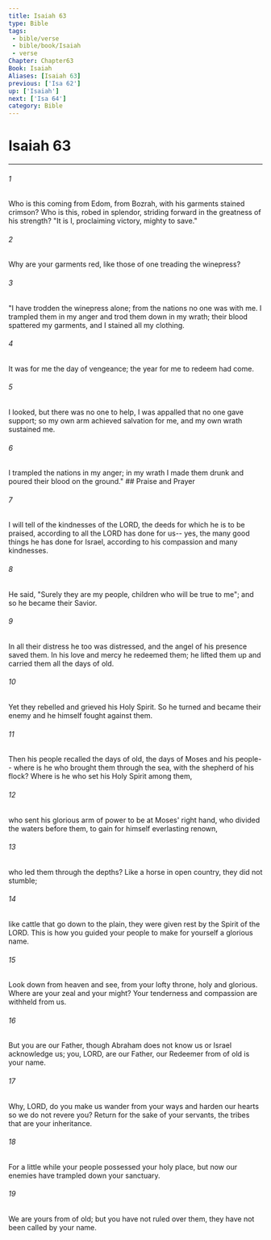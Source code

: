 ```yaml
---
title: Isaiah 63
type: Bible
tags:
 - bible/verse
 - bible/book/Isaiah
 - verse
Chapter: Chapter63
Book: Isaiah
Aliases: [Isaiah 63]
previous: ['Isa 62']
up: ['Isaiah']
next: ['Isa 64']
category: Bible
---
```

# Isaiah 63

***


###### 1 
Who is this coming from Edom, from Bozrah, with his garments stained crimson? Who is this, robed in splendor, striding forward in the greatness of his strength? "It is I, proclaiming victory, mighty to save." 

###### 2 
Why are your garments red, like those of one treading the winepress? 

###### 3 
"I have trodden the winepress alone; from the nations no one was with me. I trampled them in my anger and trod them down in my wrath; their blood spattered my garments, and I stained all my clothing. 

###### 4 
It was for me the day of vengeance; the year for me to redeem had come. 

###### 5 
I looked, but there was no one to help, I was appalled that no one gave support; so my own arm achieved salvation for me, and my own wrath sustained me. 

###### 6 
I trampled the nations in my anger; in my wrath I made them drunk and poured their blood on the ground." ## Praise and Prayer 

###### 7 
I will tell of the kindnesses of the LORD, the deeds for which he is to be praised, according to all the LORD has done for us-- yes, the many good things he has done for Israel, according to his compassion and many kindnesses. 

###### 8 
He said, "Surely they are my people, children who will be true to me"; and so he became their Savior. 

###### 9 
In all their distress he too was distressed, and the angel of his presence saved them. In his love and mercy he redeemed them; he lifted them up and carried them all the days of old. 

###### 10 
Yet they rebelled and grieved his Holy Spirit. So he turned and became their enemy and he himself fought against them. 

###### 11 
Then his people recalled the days of old, the days of Moses and his people-- where is he who brought them through the sea, with the shepherd of his flock? Where is he who set his Holy Spirit among them, 

###### 12 
who sent his glorious arm of power to be at Moses' right hand, who divided the waters before them, to gain for himself everlasting renown, 

###### 13 
who led them through the depths? Like a horse in open country, they did not stumble; 

###### 14 
like cattle that go down to the plain, they were given rest by the Spirit of the LORD. This is how you guided your people to make for yourself a glorious name. 

###### 15 
Look down from heaven and see, from your lofty throne, holy and glorious. Where are your zeal and your might? Your tenderness and compassion are withheld from us. 

###### 16 
But you are our Father, though Abraham does not know us or Israel acknowledge us; you, LORD, are our Father, our Redeemer from of old is your name. 

###### 17 
Why, LORD, do you make us wander from your ways and harden our hearts so we do not revere you? Return for the sake of your servants, the tribes that are your inheritance. 

###### 18 
For a little while your people possessed your holy place, but now our enemies have trampled down your sanctuary. 

###### 19 
We are yours from of old; but you have not ruled over them, they have not been called by your name. 
